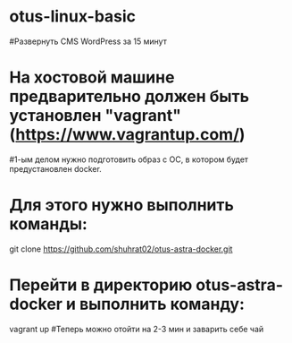 # otus-linux-basic
#Развернуть CMS WordPress за 15 минут
# На хостовой машине предварительно должен быть установлен "vagrant" (https://www.vagrantup.com/)
#1-ым делом нужно подготовить образ с ОС, в котором будет предустановлен docker.
# Для этого нужно выполнить команды:
git clone https://github.com/shuhrat02/otus-astra-docker.git
# Перейти в директорию otus-astra-docker и выполнить команду:
vagrant up
#Теперь можно отойти на 2-3 мин и заварить себе чай
